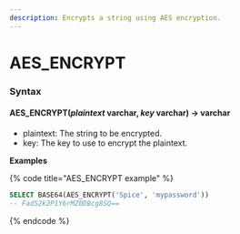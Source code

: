 ```yaml
---
description: Encrypts a string using AES encryption.
---
```


# AES\_ENCRYPT

### Syntax <a href="#syntax" id="syntax"></a>

#### AES\_ENCRYPT(_plaintext_ varchar, _key_ varchar) → varchar <a href="#aes_encryptplaintext-varchar-key-varchar--varchar" id="aes_encryptplaintext-varchar-key-varchar--varchar"></a>

* plaintext: The string to be encrypted.
* key: The key to use to encrypt the plaintext.

**Examples**

{% code title="AES_ENCRYPT example" %}
```sql
SELECT BASE64(AES_ENCRYPT('Spice', 'mypassword'))
-- Fad52k2P1Y6rMZ0DBcg8SQ==
```
{% endcode %}
